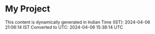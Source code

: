 # My Project

This content is dynamically generated in Indian Time (IST): 2024-04-06 21:08:14 IST
Converted to UTC: 2024-04-06 15:38:14 UTC

